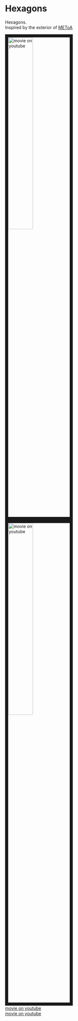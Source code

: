 # Hexagons
Hexagons.  
Inspired by the exterior of [METoA](http://www.metoa.jp/)

<a href="http://www.youtube.com/watch?feature=player_embedded&v=mEYH8KP9yx8
" target="_blank"><img src="http://img.youtube.com/vi/mEYH8KP9yx8/0.jpg" 
alt="movie on youtube" width=40% border="10" /></a>    
<a href="http://www.youtube.com/watch?feature=player_embedded&v=aico8UAY9JI
" target="_blank"><img src="http://img.youtube.com/vi/aico8UAY9JI/0.jpg" 
alt="movie on youtube" width=40% border="10" /></a>    
[movie on youtube](https://www.youtube.com/watch?v=mEYH8KP9yx8)  
[movie on youtube](https://www.youtube.com/watch?v=aico8UAY9JI)
 